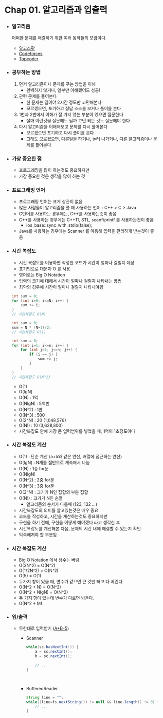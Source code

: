 # Chap 01. 알고리즘과 입출력

- ### 알고리즘

  어떠한 문제를 해결하기 위한 여러 동작들의 모임이다.

  - [알고스팟](https://algospot.com/)
  - [Codeforces](http://codeforces.com/)
  - [Topcoder](https://www.topcoder.com/)

- ### 공부하는 방법

  1. 먼저 알고리즘이나 문제를 푸는 방법을 이해
     - 완벽하지 않거나, 일부만 이해했어도 성공!
  2. 관련 문제를 풀어본다
     - 한 문제는 길어야 2시간 정도만 고민해본다
     - 모르겠으면, 포기하고 정답 소스를 보거나 풀이를 본다
  3. 1번과 2번에서 이해가 잘 가지 않는 부분이 있으면 질문한다
     - 설마 이런것을 질문해도 될까 고민 되는 것도 질문해야 한다
  4. 다시 알고리즘을 이해해보고 문제를 다시 풀어본다
     - 모르겠으면 포기하고 다시 풀이를 본다
     - 그래도 모르겠으면, 다른일을 하거나, 놀러 나가거나, 다른 알고리즘이나 문제를 풀어본다

- ### 가장 중요한 점

  - 프로그래밍을 많이 하는것도 중요하지만
  - 가장 중요한 것은 생각을 많이 하는 것

- ### 프로그래밍 언어

  - 프로그래밍 언어는 크게 상관이 없음
  - 많은 사람들이 알고리즘을 풀 때 사용하는 언어 : C++ > C > Java
  - C언어를 사용하는 경우에는, C++를 사용하는것이 좋음
  - C++를 사용하는 경우에는 C++11, STL, scanf/printf 를 사용하는것이 좋음
    - ios_base::sync_with_stdio(false);
  - Java를 사용하는 경우에는 Scanner 를 이용해 입력을 편리하게 받는것이 좋음

- ### 시간 복잡도

  - 시간 복잡도를 이용하면 작성한 코드가 시간이 얼마나 걸릴지 예상
  - 표기법으로 대문자 O 를 사용
  - 영어로는 Big O Notation
  - 입력의 크기에 대해서 시간이 얼마나 걸릴지 나타내는 방법
  - 최악의 경우에 시간이 얼마나 걸릴지 나타내야함

  ```c++
  int sum = 0;
  for (int i=0; i<=N; i++) {
      sum += i;
  }
  // 시간복잡도 O(N)
  ```

  ```c
  int sum = 0;
  sum = N * (N+1)/2;
  // 시간복잡도 O(1)
  ```

  ```c++
  int sum = 0;
  for (int i=1; i<=n; i++) {
      for (int j=1; j<=n; j++) {
          if (i == j) {
              sum += j;
          }
      }
  }
  // 시간복잡도 O(N^2)
  ```

  - O(1)
  - O(lgN)
  - O(N) : 1억
  - O(NlgN) : 5백만
  - O(N^2) : 1만
  - O(N^3) : 500
  - O(2^N) : 20 (1,048,576)
  - O(N!) : 10 (3,628,800)
  - 시간복잡도 안에 가장 큰 입력범위를 넣었을 때, 1억이 1초정도이다

- ### 시간 복잡도 계산

  - O(1) : 단순 계산 (a+b와 같은 연산, 배열에 접근하는 연산)
  - O(lgN) : N개를 절반으로 계속해서 나눔
  - O(N) : 1중 for문
  - O(NlgN)
  - O(N^2) : 2중 for문
  - O(N^3) : 3중 for문
  - O(2^N) : 크기가 N인 집합의 부분 집합
  - O(N!) : 크기가 N인 순열
    - 알고리즘의 순서가 다를때 (123, 132 ...)
  - 시간복잡도의 의미를 알고있는것은 매우 중요
  - 코드를 작성하고, 시간을 계산하는것도 중요하지만
  - 구현을 하기 전에, 구현을 어떻게 해야겠다 라고 생각한 후
  - 시간복잡도를 계산해본 다음, 문제의 시간 내에 해결할 수 있는지 확인
  - 익숙해져야 할 부분임

- ### 시간 복잡도 계산

  - Big O Notation 에서 상수는 버림
  - O(3N^2) = O(N^2)
  - O(1/2N^2) = O(N^2)
  - O(5) = O(1)
  - 두가지 항이 있을 때, 변수가 같으면 큰 것만 빼고 다 버린다
  - O(N^2 + N) = O(N^2)
  - O(N^2 + NlgN) = O(N^2)
  - 두 가지 항이 있는데 변수가 다르면 놔둔다.
  - O(N^2 + M)

- ### 입/출력

  - 무한대로 입력받기 ([A+B-5](https://www.acmicpc.net/problem/10952))

    - Scanner

      ```java
      while(sc.hasNextInt()) {
          a = sc.nextInt();
          b = sc.nextInt();
          
          // ...
      }
      ```

      ​

    - BufferedReader

      ```java
      String line = "";
      while((line=fs.nextString()) != null && line.length() != 0) {
          // ...
      }
      ```

      ​

    ​









































